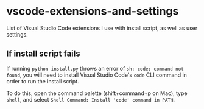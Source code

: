 # vscode-extensions-and-settings
List of Visual Studio Code extensions I use with install script, as well as user settings.

## If install script fails
If running `python install.py` throws an error of `sh: code: command not found`, you will need to install Visual Studio Code's `code` CLI command in order to run the install script.  

To do this, open the command palette (shift+command+p on Mac), type `shell`, and select `Shell Command: Install 'code' command in PATH`.